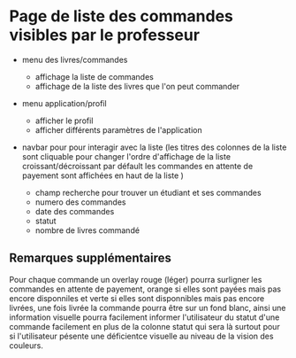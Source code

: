 # Page de liste des commandes visibles par le professeur

- menu des livres/commandes
  - affichage la liste de commandes
  - affichage de la liste des livres que l'on peut commander
- menu application/profil
  - afficher le profil
  - afficher différents paramètres de l'application
- navbar pour pour interagir avec la liste (les titres des colonnes de la liste sont cliquable pour changer l'ordre d'affichage de la liste croissant/décroissant par défault les commandes en attente de payement sont affichées en haut de la liste )

  - champ recherche pour trouver un étudiant et ses commandes
  - numero des commandes
  - date des commandes
  - statut
  - nombre de livres commandé

## Remarques supplémentaires

Pour chaque commande un overlay rouge (léger) pourra surligner les commandes en attente de payement, orange si elles sont payées mais pas encore disponniles et verte si elles sont disponnibles mais pas encore livrées, une fois livrée la commande pourra être sur un fond blanc, ainsi une information visuelle pourra facilement informer l'utilisateur du statut d'une commande facilement en plus de la colonne statut qui sera là surtout pour si l'utilisateur pésente une déficientce visuelle au niveau de la vision des couleurs.

